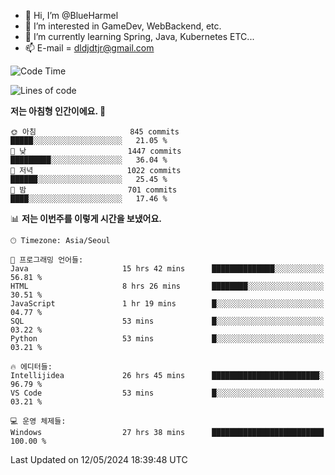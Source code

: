 - 👋 Hi, I’m @BlueHarmel
- 👀 I’m interested in GameDev, WebBackend, etc.
- 🌱 I’m currently learning Spring, Java, Kubernetes ETC...
- 📫 E-mail = dldjdtjr@gmail.com
  <!--START_SECTION:waka-->
![Code Time](http://img.shields.io/badge/Code%20Time-615%20hrs%2056%20mins-blue)

![Lines of code](https://img.shields.io/badge/%EC%A0%80%EB%8A%94%20%EC%97%AC%ED%83%9C%EA%B9%8C%EC%A7%80%20-45.8%20million%20%EC%A4%84%EC%9D%98%20%EC%BD%94%EB%93%9C%EB%A5%BC%20%EC%9E%91%EC%84%B1%ED%96%88%EC%96%B4%EC%9A%94.-blue)

**저는 아침형 인간이에요. 🐤** 

```text
🌞 아침                     845 commits         █████░░░░░░░░░░░░░░░░░░░░   21.05 % 
🌆 낮　                     1447 commits        █████████░░░░░░░░░░░░░░░░   36.04 % 
🌃 저녁                     1022 commits        ██████░░░░░░░░░░░░░░░░░░░   25.45 % 
🌙 밤　                     701 commits         ████░░░░░░░░░░░░░░░░░░░░░   17.46 % 
```


📊 **저는 이번주를 이렇게 시간을 보냈어요.** 

```text
🕑︎ Timezone: Asia/Seoul

💬 프로그래밍 언어들: 
Java                     15 hrs 42 mins      ██████████████░░░░░░░░░░░   56.81 % 
HTML                     8 hrs 26 mins       ████████░░░░░░░░░░░░░░░░░   30.51 % 
JavaScript               1 hr 19 mins        █░░░░░░░░░░░░░░░░░░░░░░░░   04.77 % 
SQL                      53 mins             █░░░░░░░░░░░░░░░░░░░░░░░░   03.22 % 
Python                   53 mins             █░░░░░░░░░░░░░░░░░░░░░░░░   03.21 % 

🔥 에디터들: 
Intellijidea             26 hrs 45 mins      ████████████████████████░   96.79 % 
VS Code                  53 mins             █░░░░░░░░░░░░░░░░░░░░░░░░   03.21 % 

💻 운영 체제들: 
Windows                  27 hrs 38 mins      █████████████████████████   100.00 % 
```


 Last Updated on 12/05/2024 18:39:48 UTC
<!--END_SECTION:waka-->
<!---
BlueHarmel/BlueHarmel is a ✨ special ✨ repository because its `README.md` (this file) appears on your GitHub profile.
You can click the Preview link to take a look at your changes.
--->

